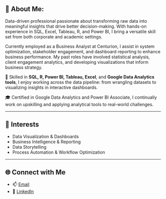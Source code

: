 ## 👋 About Me:

Data-driven professional passionate about transforming raw data into meaningful insights that drive better decision-making. With hands-on experience in SQL, Excel, Tableau, R, and Power BI, I bring a versatile skill set from both corporate and academic settings.

Currently employed as a Business Analyst at Centurion, I assist in system optimization, stakeholder engagement, and dashboard reporting to enhance business performance. My past roles have involved statistical analysis, client engagement analytics, and developing visualizations that inform business strategy.

🧠 Skilled in **SQL, R, Power BI, Tableau, Excel**, and **Google Data Analytics tools**, I enjoy working across the data pipeline: from wrangling datasets to visualizing insights in interactive dashboards.

🎓 Certified in Google Data Analytics and Power BI Associate, I continually work on upskilling and applying analytical tools to real-world challenges.

---

## 🚀 Interests
- Data Visualization & Dashboards  
- Business Intelligence & Reporting  
- Data Storytelling  
- Process Automation & Workflow Optimization

---

## 🌐 Connect with Me
- 📫 [Email](mailto:work.yashmpr@gmail.com)
- 💼 [LinkedIn](https://www.linkedin.com/in/yashmpr/)

<!--
**YashAnalyst47/YashAnalyst47** is a ✨ _special_ ✨ repository because its `README.md` (this file) appears on your GitHub profile.

Here are some ideas to get you started:

- 🔭 I’m currently working on ...
- 🌱 I’m currently learning ...
- 👯 I’m looking to collaborate on ...
- 🤔 I’m looking for help with ...
- 💬 Ask me about ...
- 📫 How to reach me: ...
- 😄 Pronouns: ...
- ⚡ Fun fact: ...
-->
